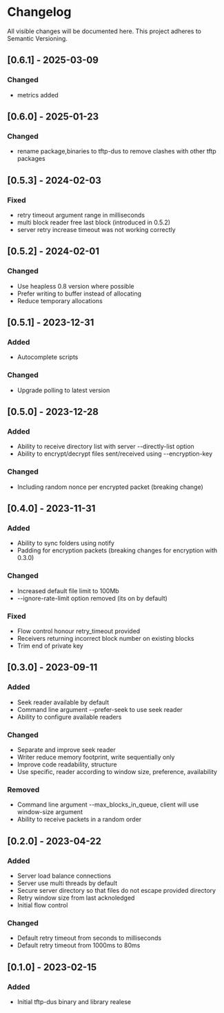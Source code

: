 # Changelog

All visible changes will be documented here. This project adheres to Semantic Versioning.

## [0.6.1] - 2025-03-09

### Changed

- metrics added

## [0.6.0] - 2025-01-23

### Changed

- rename package,binaries to tftp-dus to remove clashes with other tftp packages

## [0.5.3] - 2024-02-03

### Fixed

- retry timeout argument range in milliseconds
- multi block reader free last block (introduced in 0.5.2)
- server retry increase timeout was not working correctly

## [0.5.2] - 2024-02-01

### Changed

- Use heapless 0.8 version where possible
- Prefer writing to buffer instead of allocating
- Reduce temporary allocations

## [0.5.1] - 2023-12-31

### Added

- Autocomplete scripts

### Changed

- Upgrade polling to latest version

## [0.5.0] - 2023-12-28

### Added

- Ability to receive directory list with server --directly-list option
- Ability to encrypt/decrypt files sent/received using --encryption-key

### Changed

- Including random nonce per encrypted packet (breaking change)

## [0.4.0] - 2023-11-31

### Added

- Ability to sync folders using notify
- Padding for encryption packets (breaking changes for encryption with 0.3.0)

### Changed

- Increased default file limit to 100Mb
- --ignore-rate-limit option removed (its on by default)

### Fixed

- Flow control honour retry_timeout provided
- Receivers returning incorrect block number on existing blocks
- Trim end of private key

## [0.3.0] - 2023-09-11

### Added

- Seek reader available by default
- Command line argument --prefer-seek to use seek reader
- Ability to configure available readers

### Changed

- Separate and improve seek reader
- Writer reduce memory footprint, write sequentially only
- Improve code readability, structure
- Use specific, reader according to window size, preference, availability

### Removed

- Command line argument --max_blocks_in_queue, client will use window-size argument
- Ability to receive packets in a random order

## [0.2.0] - 2023-04-22

### Added

- Server load balance connections
- Server use multi threads by default
- Secure server directory so that files do not escape provided directory
- Retry window size from last acknoledged
- Initial flow control

### Changed

- Default retry timeout from seconds to milliseconds
- Default retry timeout from 1000ms to 80ms

## [0.1.0] - 2023-02-15

### Added

- Initial tftp-dus binary and library realese
